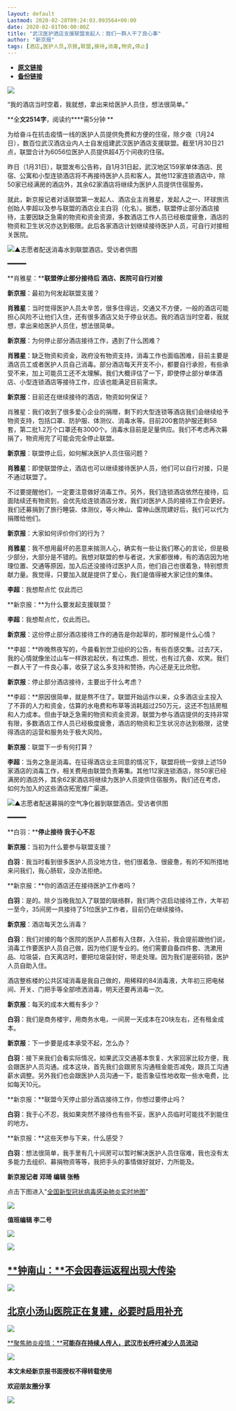 ```yaml
---
layout: default
Lastmod: 2020-02-28T09:24:03.093564+00:00
date: 2020-02-01T00:00:00Z
title: "武汉医护酒店支援联盟发起人：我们一群人干了良心事"
author: "新京报"
tags: [酒店,医护人员,京报,联盟,接待,消毒,物资,停止]
---
```


* [**原文链接**](http://mp.weixin.qq.com/s?__biz=MzU2MzA2ODk3Nw==&mid=2247545926&idx=7&sn=64daa8b7a40430959d765488806d2741&chksm=fc5d9d18cb2a140ebf485260851d96a619db7d6ba5d933cdf01a3a0281a4f672b433cb0e175a#rd)
* [**备份链接**](https://archive.ph/X0pIw)


![](/images/post/e0fc932d82bac336b3ecb036ae28d630.jpg)

“我的酒店当时空着，我就想，拿出来给医护人员住，想法很简单。”

**全****文2514字****，阅读约****需5分钟 **

为给奋斗在抗击疫情一线的医护人员提供免费和方便的住宿，除夕夜（1月24日），数百位武汉酒店业内人士自发组建武汉医护酒店支援联盟。截至1月30日21点，联盟合计为6056位医护人员提供超4万个间夜的住宿。

昨日（1月31日），联盟发布公告称，自1月31日起，武汉地区159家单体酒店、民宿、公寓和小型连锁酒店将不再接待医护人员和客人。其他112家连锁酒店中，除50家已经满房的酒店外，其余62家酒店将继续为医护人员提供住宿服务。

就此，新京报记者对话联盟第一发起人、酒店业主肖雅星，发起人之一、环球旅讯创始人李超以及参与联盟的酒店业主白羽（化名）。据悉，联盟停止部分酒店接待，主要因缺乏急需的物资和资金资源，多数酒店工作人员已经极度疲惫，酒店的物资和卫生状况亦达到极限。此后各家酒店计划继续接待医护人员，可自行对接相关医院。

![](/images/post/87b3fa39057b4b006ec5183dbadc34b0.jpg)▲志愿者配送消毒水到联盟酒店。受访者供图

**━━━━━**

**肖雅星：****联盟停止部分接待后 酒店、医院可自行对接**

**新京报**：最初为何发起联盟支援？

**肖雅星**：当时觉得医护人员太辛苦，很多住得远，交通又不方便，一般的酒店可能担心风险不让他们入住，还有很多酒店又处于停业状态。我的酒店当时空着，我就想，拿出来给医护人员住，想法很简单。

**新京报**：为何停止部分酒店接待工作，遇到了什么困难？

**肖雅星**：缺乏物资和资金，政府没有物资支持，消毒工作也面临困难，目前主要是酒店员工或者医护人员自己消毒。部分酒店每天开支不小，都要自行承担，有些承受不来，加上可能员工还不太理解。我们大概评估了一下，即使停止部分单体酒店、小型连锁酒店等接待工作，应该也能满足目前需求。

**新京报**：目前还在继续接待的酒店，物资如何保证？

肖雅星：我们收到了很多爱心企业的捐赠，剩下的大型连锁等酒店我们会继续给予物资支持，包括口罩、防护服、体测仪、消毒水等。目前200套防护服还剩58套，第二批1.2万个口罩还有3000个。消毒水目前是足量供应。我们不考虑再次募捐了，物资用完了可能会完全停止联盟。

**新京报**：联盟停止后，如何解决医护人员住宿问题？

**肖雅星**：即使联盟停止，酒店也可以继续接待医护人员，他们可以自行对接，只是不通过联盟了。

不过要提醒他们，一定要注意做好消毒工作。另外，我们连锁酒店依然在接待，后面陆续还有物资到，会优先给连锁酒店分发，我们对医护人员的接待工作会更好。我们还募捐到了旅行睡袋、体测仪，等火神山、雷神山医院建好后，我们可以代为捐赠给他们。

**新京报**：大家如何评价你们的行为？

**肖雅星**：我不想用最坏的恶意来揣测人心，确实有一些让我们寒心的言论，但是极少部分，大部分是不错的。我想对联盟的参与者说，大家都很棒，有的酒店因为地理位置、交通等原因，加入后还没接待过医护人员，他们自己也很着急，特别想贡献力量。我觉得，只要加入就是提供了爱心，我们是值得被大家记住的集体。

**李超**：我想帮点忙 仅此而已

**新京报：**为什么要发起支援联盟？

**李超**：我想帮点忙，仅此而已。

**新京报**：这份停止部分酒店接待工作的通告是你起草的，那时候是什么心情？

**李超：**昨晚熬夜写的，今晨看到世卫组织的公告，有些百感交集。过去7天，我的心情就像坐过山车一样跌宕起伏，有过焦虑、担忧，也有过亢奋、欢笑。我们一群人干了一件良心事，收获了这么多支持和赞扬，内心还是无比欣慰。

**新京报**：停止部分酒店接待，主要出于什么考虑？

**李超：**原因很简单，就是熬不住了。联盟开始运作以来，众多酒店业主投入了不菲的人力和资金，估算的水电费和布草等消耗超过250万元，这还不包括房租和人力成本。但由于缺乏急需的物资和资金资源，联盟为参与酒店提供的支持非常有限，多数酒店工作人员已经极度疲惫，酒店的物资和卫生状况亦达到极限，这使得酒店的运营和服务处于极大风险。

**新京报**：联盟下一步有何打算？

**李超**：当务之急是消毒。在征得酒店业主同意的情况下，联盟将统一安排上述159家酒店的消毒工作，相关费用由联盟负责筹集。其他112家连锁酒店，除50家已经满房的酒店外，其余62家酒店将继续为医护人员提供住宿服务。我们还在考虑，如何为加入的这些酒店拓宽推广渠道。

![](/images/post/3524b4c601c1d7a48bd21fd71c50ca87.jpg)▲志愿者配送募捐的空气净化器到联盟酒店。受访者供图

**━━━━━**

**白羽：****停止接待 我于心不忍**

**新京报**：当初为什么要参与联盟支援？

**白羽**：我当时看到很多医护人员没地方住，他们很着急、很疲惫，有的不知所措地来问我们，我心肠软，没办法拒绝。

**新京报：**你的酒店还在接待医护工作者吗？

**白羽**：是的。除夕当晚我加入了联盟的联络群，我们两个店启动接待工作，大年初一至今，35间房一共接待了51位医护工作者，目前仍在继续接待。

**新京报**：酒店每天怎么消毒？

**白羽**：我们对接的每个医院的医护人员都有入住群，入住前，我会提前跟他们说，消毒工作要医护人员自己做，因为他们是专业的。他们需要自备四件套、洗漱用品、垃圾袋，白天离店时，要把垃圾袋封好，带走处理。因为我们是密码锁，医护人员自助入住。

酒店整栋楼的公共区域消毒是我自己做的，用稀释的84消毒液，大年初三把电梯间、开关、门把手等全部喷洒消毒，明天还要再消毒一次。

**新京报**：每天的成本大概有多少？

**白羽**：我们是商务楼宇，用商务水电，一间房一天成本在20块左右，还有租金成本。

**新京报**：下一步要是成本承受不起，怎么办？

**白羽**：接下来我们会看实际情况，如果武汉交通基本恢复、大家回家比较方便，我会跟医护人员沟通。成本这块，首先我们会跟房东沟通租金能否减免，跟员工沟通薪水调整。另外我们也会跟医护人员沟通一下，能否象征性地收取一些水电费，比如每天10元。

**新京报：**联盟今天停止部分酒店接待工作，你想过要停止吗？

**白羽**：我于心不忍，我如果突然不接待也有些不妥，医护人员临时可能找不到能住的地方。

**新京报：**这些天参与下来，什么感受？

**白羽**：想法很简单，我手里有几十间房可以暂时解决医护人员住宿难，我也没有太多能力去组织、募捐物资等等，我把手头的事情做好就好，力所能及。

**新京报记者 邓琦 编辑 张畅**

点击下图进入"[全国新型冠状病毒感染肺炎实时地图](https://m.bjnews.com.cn/zhuanti/2020feiyan/)"

[![](/images/post/870fd10b640b94a8eea321e49c99781f.jpg)](https://m.bjnews.com.cn/zhuanti/2020feiyan/)

****值班编辑 李二号****  

[![](/images/post/09a36834030337336c8322173e65ce2d.jpg)](http://xjbapp.bjnews.com.cn/?qdid=1e)

[![](/images/post/8370734ae3c7d105a0b50b529e600dad.jpg)](http://mp.weixin.qq.com/s?__biz=MzU2MzA2ODk3Nw==&mid=2247544568&idx=1&sn=1262d0f8ac231a1b8214150b55454132&chksm=fc5d87a6cb2a0eb09fb8a2ee101e92ba891be81616d6823de5f580ca937138e351b9de5662aa&scene=21#wechat_redirect)

[**钟南山：****不会因春运返程出现大传染**](http://mp.weixin.qq.com/s?__biz=MzU2MzA2ODk3Nw==&mid=2247544568&idx=1&sn=1262d0f8ac231a1b8214150b55454132&chksm=fc5d87a6cb2a0eb09fb8a2ee101e92ba891be81616d6823de5f580ca937138e351b9de5662aa&scene=21#wechat_redirect)
-------------------------------------------------------------------------------------------------------------------------------------------------------------------------------------------------------------------------------------------------

[![](/images/post/97b7b267012ab95179f01e88649c58e3.jpg)](http://mp.weixin.qq.com/s?__biz=MzU2MzA2ODk3Nw==&mid=2247545124&idx=1&sn=e51516aeeee57dfa7b4ba0ed02f4d400&chksm=fc5d987acb2a116cef7c86bc0a83047df13b7a3b288b8458ae6164fa55442888531329078f1a&scene=21#wechat_redirect)

[**北京小汤山医院正在复建，必要时启用补充**](http://mp.weixin.qq.com/s?__biz=MzU2MzA2ODk3Nw==&mid=2247545124&idx=1&sn=e51516aeeee57dfa7b4ba0ed02f4d400&chksm=fc5d987acb2a116cef7c86bc0a83047df13b7a3b288b8458ae6164fa55442888531329078f1a&scene=21#wechat_redirect)
------------------------------------------------------------------------------------------------------------------------------------------------------------------------------------------------------------------------------------------------

[**![](/images/post/7c189a61c4a2087d28186ec3acbd8a03.jpg)**](http://mp.weixin.qq.com/s?__biz=MzU2MzA2ODk3Nw==&mid=2247543469&idx=1&sn=9c96a00e025922a62c627a754d40c564&chksm=fc5d83f3cb2a0ae578865d65f05453456a9f07a2a65be06325afbc10337f35f107a9ff7f7029&scene=21#wechat_redirect)

[**聚焦肺炎疫情：****可能存在持续人传人，武汉市长呼吁减少人员流动**](http://mp.weixin.qq.com/s?__biz=MzU2MzA2ODk3Nw==&mid=2247543469&idx=1&sn=9c96a00e025922a62c627a754d40c564&chksm=fc5d83f3cb2a0ae578865d65f05453456a9f07a2a65be06325afbc10337f35f107a9ff7f7029&scene=21#wechat_redirect)

![](/images/post/4e8f42094a1a63e0330a20b461fc84d3.jpg)

**本文****未经新京报书面授权****不得转载使用**

**欢迎朋友圈分享**

![](/images/post/0f0a66fe47e801121292696a3b68b3be.jpg)

